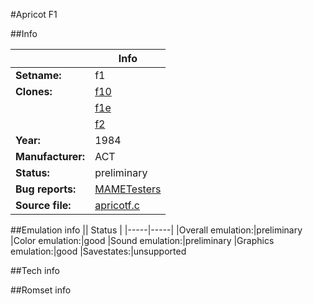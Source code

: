 #Apricot F1

##Info

||Info|
|-----|-----|
|**Setname:**|f1
|**Clones:**|[f10](f10.md)
||[f1e](f1e.md)
||[f2](f2.md)
|**Year:**|1984
|**Manufacturer:**|ACT
|**Status:**|preliminary
|**Bug reports:**|[MAMETesters](http://mametesters.org/view_all_set.php?type=1&temporary=y&search=apricotf.c)
|**Source file:**|[apricotf.c](https://github.com/mamedev/mame/blob/master/src/mess/drivers/apricotf.c)

##Emulation info
|| Status |
|-----|-----|
|Overall emulation:|preliminary
|Color emulation:|good
|Sound emulation:|preliminary
|Graphics emulation:|good
|Savestates:|unsupported

##Tech info

##Romset info

<!--- START OF EDITED COMMENT DO NOT TOUCH TEXT ABOVE-->
